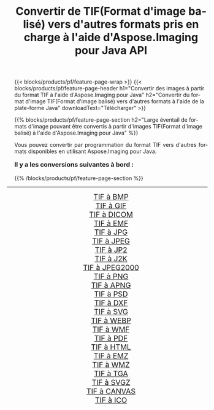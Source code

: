 ﻿---
title: Convertir de TIF(Format d'image balisé) vers d'autres formats pris en charge à l'aide d'Aspose.Imaging pour Java API 
weight: 3920
url: /fr/java/conversion/from/tif/ 
lang: fr
langdirlevel: 2
locales: zh-hans,ja,it,ru,de,es,fr,nl,id,lt,pl,pt,vi,tr,ko,zh-hant,ar,hi,th,sv,cs,uk,he
description: Aspose.Imaging peut facilement convertir de TIF(Format d'image balisé) vers d'autres formats à l'aide de la plate-forme Java
---

{{< blocks/products/pf/feature-page-wrap >}}
{{< blocks/products/pf/feature-page-header h1="Convertir des images à partir du format TIF à l'aide d'Aspose.Imaging pour Java" h2="Convertir du format d'image TIF(Format d'image balisé) vers d'autres formats à l'aide de la plate-forme Java" downloadText="Télécharger" >}}


{{% blocks/products/pf/feature-page-section  h2="Large éventail de formats d'image pouvant être convertis à partir d'images TIF(Format d'image balisé) à l'aide d'Aspose.Imaging pour Java" %}}
<p align=justify>Vous pouvez convertir par programmation du format TIF vers d'autres formats disponibles en utilisant
Aspose.Imaging pour Java. </p>
<h3 style="margin-top:16px;">
Il y a les conversions suivantes à bord :
</h3>
{{% /blocks/products/pf/feature-page-section %}}
<div class="container-fluid productfamilypage bg-gray">
    <div class="convertypes bg-gray agp-content section">
        <div class="container">
		<hr style="margin-left:-20px;"/>
		<div class="row other-converters" style="gap: 10px;font-size: 19px;text-align:center;">
		    <div class='col-md-3 other-converter remove-lp remove-rp'><a href="/imaging/fr/java/conversion/tif-to-bmp/" style="padding:15px;">TIF à BMP</a></div><div class='col-md-3 other-converter remove-lp remove-rp'><a href="/imaging/fr/java/conversion/tif-to-gif/" style="padding:15px;">TIF à GIF</a></div><div class='col-md-3 other-converter remove-lp remove-rp'><a href="/imaging/fr/java/conversion/tif-to-dicom/" style="padding:15px;">TIF à DICOM</a></div><div class='col-md-3 other-converter remove-lp remove-rp'><a href="/imaging/fr/java/conversion/tif-to-emf/" style="padding:15px;">TIF à EMF</a></div><div class='col-md-3 other-converter remove-lp remove-rp'><a href="/imaging/fr/java/conversion/tif-to-jpg/" style="padding:15px;">TIF à JPG</a></div><div class='col-md-3 other-converter remove-lp remove-rp'><a href="/imaging/fr/java/conversion/tif-to-jpeg/" style="padding:15px;">TIF à JPEG</a></div><div class='col-md-3 other-converter remove-lp remove-rp'><a href="/imaging/fr/java/conversion/tif-to-jp2/" style="padding:15px;">TIF à JP2</a></div><div class='col-md-3 other-converter remove-lp remove-rp'><a href="/imaging/fr/java/conversion/tif-to-j2k/" style="padding:15px;">TIF à J2K</a></div><div class='col-md-3 other-converter remove-lp remove-rp'><a href="/imaging/fr/java/conversion/tif-to-jpeg2000/" style="padding:15px;">TIF à JPEG2000</a></div><div class='col-md-3 other-converter remove-lp remove-rp'><a href="/imaging/fr/java/conversion/tif-to-png/" style="padding:15px;">TIF à PNG</a></div><div class='col-md-3 other-converter remove-lp remove-rp'><a href="/imaging/fr/java/conversion/tif-to-apng/" style="padding:15px;">TIF à APNG</a></div><div class='col-md-3 other-converter remove-lp remove-rp'><a href="/imaging/fr/java/conversion/tif-to-psd/" style="padding:15px;">TIF à PSD</a></div><div class='col-md-3 other-converter remove-lp remove-rp'><a href="/imaging/fr/java/conversion/tif-to-dxf/" style="padding:15px;">TIF à DXF</a></div><div class='col-md-3 other-converter remove-lp remove-rp'><a href="/imaging/fr/java/conversion/tif-to-svg/" style="padding:15px;">TIF à SVG</a></div><div class='col-md-3 other-converter remove-lp remove-rp'><a href="/imaging/fr/java/conversion/tif-to-webp/" style="padding:15px;">TIF à WEBP</a></div><div class='col-md-3 other-converter remove-lp remove-rp'><a href="/imaging/fr/java/conversion/tif-to-wmf/" style="padding:15px;">TIF à WMF</a></div><div class='col-md-3 other-converter remove-lp remove-rp'><a href="/imaging/fr/java/conversion/tif-to-pdf/" style="padding:15px;">TIF à PDF</a></div><div class='col-md-3 other-converter remove-lp remove-rp'><a href="/imaging/fr/java/conversion/tif-to-html/" style="padding:15px;">TIF à HTML</a></div><div class='col-md-3 other-converter remove-lp remove-rp'><a href="/imaging/fr/java/conversion/tif-to-emz/" style="padding:15px;">TIF à EMZ</a></div><div class='col-md-3 other-converter remove-lp remove-rp'><a href="/imaging/fr/java/conversion/tif-to-wmz/" style="padding:15px;">TIF à WMZ</a></div><div class='col-md-3 other-converter remove-lp remove-rp'><a href="/imaging/fr/java/conversion/tif-to-tga/" style="padding:15px;">TIF à TGA</a></div><div class='col-md-3 other-converter remove-lp remove-rp'><a href="/imaging/fr/java/conversion/tif-to-svgz/" style="padding:15px;">TIF à SVGZ</a></div><div class='col-md-3 other-converter remove-lp remove-rp'><a href="/imaging/fr/java/conversion/tif-to-canvas/" style="padding:15px;">TIF à CANVAS</a></div><div class='col-md-3 other-converter remove-lp remove-rp'><a href="/imaging/fr/java/conversion/tif-to-ico/" style="padding:15px;">TIF à ICO</a></div>
                </div>
        </div>
    </div>
</div>
<br/>

